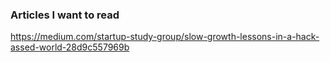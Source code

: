 ### Articles I want to read

https://medium.com/startup-study-group/slow-growth-lessons-in-a-hack-assed-world-28d9c557969b
